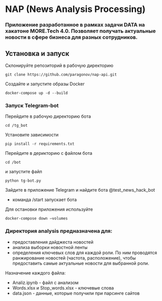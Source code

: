 # NAP (News Analysis Processing) 
### Приложение разработанное в рамках задачи DATA на хакатоне MORE.Tech 4.0. Позволяет получать актуальные новости в сфере бизнеса для разных сотрудников.


## Установка и запуск
Склонируйте репозиторий в рабочую директорию
 
 `git clone https://github.com/paragonov/nap-api.git`
 
Создайте и запустите образы Docker

`docker-compose up -d --build`

### Запуск Telegram-bot
Перейдите в рабочую директорию бота

`cd /tg_bot`

Установите зависимости

`pip install -r requirements.txt`

Перейдите в дерикторию с файлом бота

`cd /bot`

 и запустите файл
 
`python tg-bot.py`

Зайдите в приложение Telegram и найдите бота @test_news_hack_bot
- команда /start запускает бота

Для остановки приложения используйте

`docker-compose down —volumes`

### Директория analysis предназначена для: 

- предоставления дайджеста новостей
- анализа выборки новостной ленты 
- определения ключевых слов для каждой роли. По ним проводятся ранжирование новостей (частота, расположение), чтобы предоставить самые актуальные новости для выбранной роли.

Назначение каждого файла:
- Analiz.ipynb - файл с анализом
- Words.xlsx и Stop_words.xlsx - ключевые слова 
- data.json - данные, которые получили при парсинге сайтов

